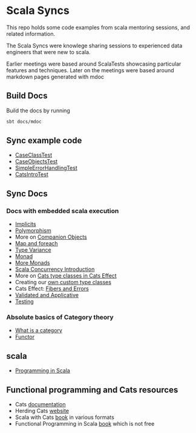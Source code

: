 # Scala Syncs
This repo holds some code examples from scala mentoring sessions, and related information.

The Scala Syncs were knowlege sharing sessions to experienced data engineers that were new to scala.

Earlier meetings were based around ScalaTests showcasing particular features and techniques.
Later on the meetings were based around markdown pages generated with mdoc
## Build Docs
Build the docs by running
```bash
sbt docs/mdoc
```
## Sync example code
- [CaseClassTest](src/test/scala/syncs/one/CaseClassTest.scala)
- [CaseObjectsTest](src/test/scala/syncs/two20221116/CaseObjectsTest.scala)
- [SimpleErrorHandlingTest](src/test/scala/syncs/errors/SimpleErrorHandlingTest.scala)
- [CatsIntroTest](src/test/scala/syncs/catsintro/CatsIntroTest.scala)

## Sync Docs

### Docs with embedded scala execution
- [Implicits](docs/implicits.md) 
- [Polymorphism](docs/polymorphism.md)
- More on [Companion Objects](docs/companion-objects.md)
- [Map and foreach](docs/map-and-foreach.md)
- [Type Variance](docs/variance.md)
- [Monad](docs/monad.md)
- [More Monads](docs/more-monads.md)
- [Scala Concurrency Introduction](docs/scala-concurrency.md)
- More on [Cats type classes in Cats Effect](docs/more-cats-effect.md)
- Creating our [own custom type classes](docs/custom-typeclass.md)
- Cats Effect: [Fibers and Errors](docs/cats-effect-fibers-and-errors.md)
- [Validated and Applicative](docs/validated-and-applicative.md)
- [Testing](docs/testing.md)

### Absolute basics of Category theory
- [What is a category](docs/category.md)
- [Functor](docs/functor.md)

## scala
- [Programming in Scala](https://people.cs.ksu.edu/~schmidt/705a/Scala/Programming-in-Scala.pdf) 
## Functional programming and Cats resources

- Cats [documentation](https://typelevel.org/cats/)
- Herding Cats [website](https://eed3si9n.com/herding-cats/index.html)
- Scala with Cats [book](https://www.scalawithcats.com/) in various formats
- Functional Programming in Scala [book](https://www.manning.com/books/functional-programming-in-scala) which is not free
